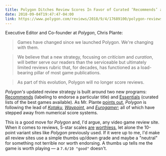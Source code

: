 ```yaml
---
title: Polygon Ditches Review Scores In Favor of Curated ‘Recommends’ and ‘Essentials’ Labeling
date: 2018-09-04T19:47:47-04:00
link: https://www.polygon.com/reviews/2018/9/4/17689100/polygon-reviews-no-scores
---
```



Executive Editor and Co-founder at *Polygon*, Chris Plante: 

> Games have changed since we launched Polygon. We're changing with them. 

> We believe that a new strategy, focusing on *criticism* and *curation*, will better serve our readers than the serviceable but ultimately limited reviews rubric that, for decades, has functioned as a load-bearing pillar of most game publications.

> As part of this evolution, Polygon will no longer score reviews.

*Polygon's* updated review strategy is built around two new programs: [Recommends](https://www.polygon.com/recommends) (labeling to endorse a particular title) and [Essentials](https://www.polygon.com/essentials) (curated lists of the best games available). As Mr. Plante [points out](https://twitter.com/plante/status/1037049092998881280), *Polygon* is following the lead of [*Kotaku*][k], [*Waypoint*][w], and [*Eurogamer*][e]; all of which have stepped away from numerical score systems. 

This is a good move for *Polygon* and, I'd argue, any video game review site. When it comes to reviews, 5-star scales [are](https://www.theverge.com/2017/3/16/14952434/netflix-five-star-ratings-going-away-thumbs-up-down) [worthless](https://techcrunch.com/2009/09/22/youtube-comes-to-a-5-star-realization-its-ratings-are-useless/), let alone the 10-point variant sites like *Polygon* previously used. If it were up to me, I'd make all review sites use a simple thumbs up/down grade and maybe a "neutral" for something not terrible nor worth endorsing. A thumbs up tells me the game is worth playing — a `7.6/10 "good"` doesn't. 


[k]: https://kotaku.com
[w]: https://waypoint.vice.com/en_us
[e]: https://www.eurogamer.net
